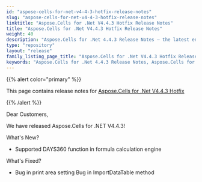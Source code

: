 ```yaml
---
id: "aspose-cells-for-net-v4-4-3-hotfix-release-notes"
slug: "aspose-cells-for-net-v4-4-3-hotfix-release-notes"
linktitle: "Aspose.Cells for .Net V4.4.3 Hotfix Release Notes"
title: "Aspose.Cells for .Net V4.4.3 Hotfix Release Notes"
weight: 40
description: "Aspose.Cells for .Net 4.4.3 Release Notes – the latest enhancements, new features, and fixes."
type: "repository"
layout: "release"
family_listing_page_title: "Aspose.Cells for .Net V4.4.3 Hotfix Release Notes"
keywords: "Aspose.Cells for .Net 4.4.3 Release Notes, Aspose.Cells for .Net 4.4.3 updates and fixes"
---
```


{{% alert color="primary" %}} 

This page contains release notes for [Aspose.Cells for .Net V4.4.3 Hotfix](https://releases.aspose.com/cells/net/new-releases/aspose.cells-for-.net-v4.4.3-hotfix/)

{{% /alert %}} 

Dear Customers, 

We have released Aspose.Cells for .NET V4.4.3! 

What's New? 

- Supported DAYS360 function in formula calculation engine

What's Fixed? 

- Bug in print area setting
  Bug in ImportDataTable method 
